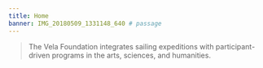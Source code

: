 ```yaml
---
title: Home
banner: IMG_20180509_1331148_640 # passage
---
```


> The Vela Foundation integrates sailing expeditions with participant-driven programs in the arts, sciences, and humanities.
